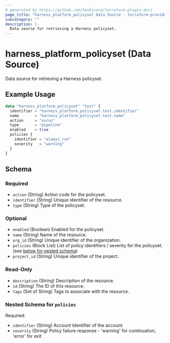 ```yaml
---
# generated by https://github.com/hashicorp/terraform-plugin-docs
page_title: "harness_platform_policyset Data Source - terraform-provider-harness"
subcategory: ""
description: |-
  Data source for retrieving a Harness policyset.
---
```


# harness_platform_policyset (Data Source)

Data source for retrieving a Harness policyset.

## Example Usage

```terraform
data "harness_platform_policyset" "test" {
  identifier = "harness_platform_policyset.test.identifier"
  name       = "harness_platform_policyset.test.name"
  action     = "onrun"
  type       = "pipeline"
  enabled    = true
  policies {
    identifier = "always_run"
    severity   = "warning"
  }
}
```

<!-- schema generated by tfplugindocs -->
## Schema

### Required

- `action` (String) Action code for the policyset.
- `identifier` (String) Unique identifier of the resource.
- `type` (String) Type of the policyset.

### Optional

- `enabled` (Boolean) Enabled for the policyset.
- `name` (String) Name of the resource.
- `org_id` (String) Unique identifier of the organization.
- `policies` (Block List) List of policy identifiers / severity for the policyset. (see [below for nested schema](#nestedblock--policies))
- `project_id` (String) Unique identifier of the project.

### Read-Only

- `description` (String) Description of the resource.
- `id` (String) The ID of this resource.
- `tags` (Set of String) Tags to associate with the resource.

<a id="nestedblock--policies"></a>
### Nested Schema for `policies`

Required:

- `identifier` (String) Account Identifier of the account
- `severity` (String) Policy failure response - 'warning' for continuation, 'error' for exit
